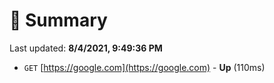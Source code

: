 # 📖 Summary
Last updated: **8/4/2021, 9:49:36 PM**

- `GET` [https://google.com](https://google.com) - **Up** (110ms)
